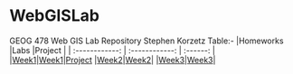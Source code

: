 # WebGISLab
GEOG 478 Web GIS Lab Repository
Stephen Korzetz
Table:-
|Homeworks          |Labs              |Project         |
| :------------: | :------------: | :------: |
|[Week1]("C:\TAMU2024\GEOG478WebGIS\Korzetz-GEOG478\Homework\Week1")|[Week1](C:\TAMU2024\GEOG478WebGIS\Korzetz-GEOG478\Lab\Week1)|[Project]("C:\TAMU2024\GEOG478WebGIS\DevSource\Korzetz-GEOG478\Project")
|[Week2]("C:\TAMU2024\GEOG478WebGIS\Korzetz-GEOG478\Homework\Week2")|[Week2]("C:\TAMU2024\GEOG478WebGIS\Korzetz-GEOG478\Lab\Week2")|
|[Week3]("C:\TAMU2024\GEOG478WebGIS\Korzetz-GEOG478\Homework\Week3")|[Week3]("C:\TAMU2024\GEOG478WebGIS\Korzetz-GEOG478\Lab\Week3")|